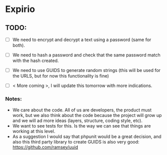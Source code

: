 # Expirio


## TODO:

- [ ] We need to encrypt and decrypt a text using a password (same for both). 
- [ ] We need to hash a password and check that the same password match with the hash created. 
- [ ] We need to use GUIDS to generate random strings (this will be used for the URLS, but for now this functionality is fine)
- [ ] < More coming >, I will update this tomorrow with more indications. 


### Notes:
- We care about the code. All of us are developers, the product must work, but we also think about the code because the project will grow up and we will ad more ideas (layers, structure, coding style, etc).
- We want to see tests for this. Is the way we can see that things are working at this level.
- As a suggestion I would say that phpunit would be a great decision, and also this third party library to create GUIDS is also 
very good: https://github.com/ramsey/uuid


